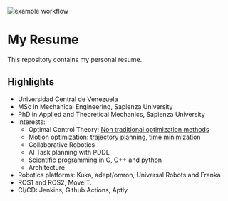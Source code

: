 ![example workflow](https://github.com/rafaelrojasmiliani/resume/actions/workflows/push/badge.svg)
# My Resume
This repository contains my personal resume.

## Highlights
- Universidad Central de Venezuela
- MSc in Mechanical Engineering, Sapienza University
- PhD in Applied and Theoretical Mechanics, Sapienza University
- Interests:
    - Optimal Control Theory: [Non traditional optimization methods](https://www.sciencedirect.com/science/article/pii/S0888327017305885)
    - Motion optimization: [trajectory planning](https://ieeexplore.ieee.org/abstract/document/8611391), [time minimization](https://ieeexplore.ieee.org/abstract/document/9353211)
    - Collaborative Robotics
    - AI Task planning with PDDL
    - Scientific programming in C, C++ and python
    - Architecture
- Robotics platforms: Kuka, adept/omron, Universal Robots and Franka
- ROS1 and ROS2, MoveIT.
- CI/CD: Jenkins, Github Actions, Aptly


